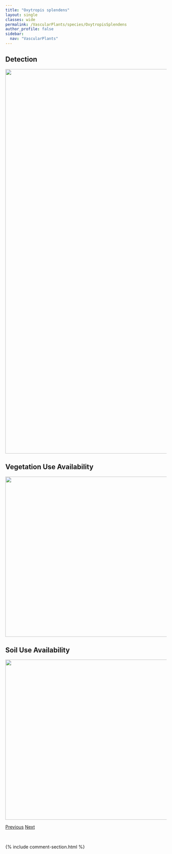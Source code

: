 ```yaml
---
title: "Oxytropis splendens"
layout: single
classes: wide
permalink: /VascularPlants/species/OxytropisSplendens
author_profile: false
sidebar:
  nav: "VascularPlants"
---
```


<h2>Detection</h2>

<a href="https://drive.google.com/uc?export=view&id=1FuJjGu0iH4m24Q81gZZzL4TruhYCOjiH">
<img src="https://drive.google.com/uc?export=view&id=1FuJjGu0iH4m24Q81gZZzL4TruhYCOjiH" height = "1200" width = "800">
</a>


<h2>Vegetation Use Availability</h2>

<a href="https://drive.google.com/uc?export=view&id=1emt5u0DKsKqtsUo8dZ3eUOFnIAdWzGSY">
<img src="https://drive.google.com/uc?export=view&id=1emt5u0DKsKqtsUo8dZ3eUOFnIAdWzGSY" height = "500" width = "1000">
</a>


<h2>Soil Use Availability</h2>

<a href="https://drive.google.com/uc?export=view&id=1uEs9tVjYAWg_pXvcHnsDrSWUfrVz2pMM">
<img src="https://drive.google.com/uc?export=view&id=1uEs9tVjYAWg_pXvcHnsDrSWUfrVz2pMM" height = "500" width = "1000">
</a>


<a href="/DevelopmentWebsite/VascularPlants/species/OxytropisSericea" class="pagination--pager" title="Oxytropis sericea">Previous</a> <a href="/DevelopmentWebsite/VascularPlants/species/Packera" class="pagination--pager" title="Packera">Next</a>

<p>&nbsp;</p>

{% include comment-section.html %}
